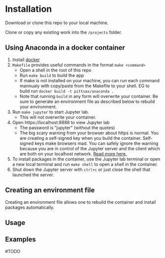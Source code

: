 # Installation
Download or clone this repo to your local machine.

Clone or copy any existing work into the `/projects` folder.  

## Using Anaconda in a docker container

1. Install [docker](https://docs.docker.com/)  
1. `Makefile` provides useful commands in the format `make <command>`  
    * Open a shell in the root of this repo  
    * Run `make build` to build the app  
    * If make is not installed on your machine, you can run each command mannualy with copy/paste from the Makefile to your shell. EG to build run `docker build -t pittvax/anaconda .`  
    * Note that running `build` in any form will overwrite your container. Be sure to generate an environment file as described below to rebuild your environment.  
1. Run `make jupyter` to start Jupyter lab.  
    * This will not overwrite your container.  
1. Open https://localhost:8888 to view Jupyter lab  
    * The password is "jupyter" (without the quotes)
    * The big scary warning from your browser about https is normal. You are creating a  self-signed key when you build the container. Self-signed keys make browsers mad. You can safely ignore the warning because you are in control of the Jupyter server and the client which are both on your localhost network. [Read more here.](http://jupyter-notebook.readthedocs.io/en/latest/public_server.html#using-ssl-for-encrypted-communication)
1. To install packages in the container, use the Jupyter lab terminal or open a new local terminal and run `make shell` to open a shell in the container.
1. Shut down the Jupyter server with `ctrl+c` or just close the shell that launched the server.  

## Creating an environment file  
Creating an environment file allows one to rebuild the container and install packages automatically.  

## Usage



## Examples
#TODO
